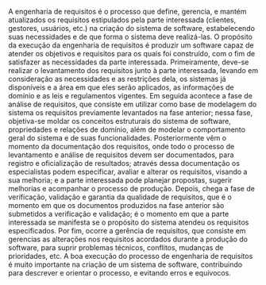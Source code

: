 A engenharia de requisitos é o processo que define, gerencia, e mantém atualizados os requisitos estipulados pela parte interessada (clientes, gestores, usuários, etc.) na criação do sistema de software, estabelecendo suas necessidades e de que forma o sistema deve realizá-las. O propósito da execução da engenharia de requisitos é produzir um software capaz de atender os objetivos e requisitos para os quais foi construído, com o fim de satisfazer as necessidades da parte interessada. 
Primeiramente, deve-se realizar o levantamento dos requisitos junto à parte interessada, levando em consideração as necessidades e as restrições dela, os sistemas já disponíveis e a área em que eles serão aplicados, as informações de domínio e as leis e regulamentos vigentes. Em seguida acontece a fase de análise de requisitos, que consiste em utilizar como base de modelagem do sistema os requisitos previamente levantados na fase anterior; nessa fase, objetiva-se moldar os conceitos estruturais do sistema de software, propriedades e relações de domínio, além de modelar o comportamento geral do sistema e de suas funcionalidades.
Posteriormente vêm o momento da documentação dos requisitos, onde todo o processo de levantamento e análise de requisitos devem ser documentados, para registro e oficialização de resultados; através dessa documentação os especialistas podem especificar, avaliar e alterar os requisitos, visando a sua melhoria; e a parte interessada pode planejar propostas, sugerir melhorias e acompanhar o processo de produção. Depois, chega a fase de verificação, validação e garantia da qualidade de requisitos, que é o momento em que os documentos produzidos na fase anterior são submetidos a verificação e validação; é o momento em que a parte interessada se manifesta se o propósito do sistema atendeu os requisitos especificados.
Por fim, ocorre a gerência de requisitos, que consiste em gerencias as alterações nos requisitos acordados durante a produção do software, para suprir problemas técnicos, conflitos, mudanças de prioridades, etc. A boa execução do processo de engenharia de requisitos é muito importante na criação de um sistema de software, contribuindo para descrever e orientar o processo, e evitando erros e equívocos.

